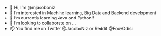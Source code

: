 - 👋 Hi, I’m @mjacoboniz
- 👀 I’m interested in Machine learning, Big Data and Backend development
- 🌱 I’m currently learning Java and Python!! 
- 💞️ I’m looking to collaborate on ...
- 📫 You find me on Twitter @JacoboNiz or Reddit @FoxyOdisi

<!---
mjacoboniz/mjacoboniz is a ✨ special ✨ repository because its `README.md` (this file) appears on your GitHub profile.
You can click the Preview link to take a look at your changes.
--->
